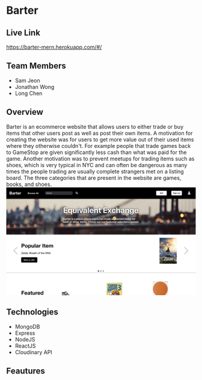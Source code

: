 # Barter
## Live Link 
https://barter-mern.herokuapp.com/#/

## Team Members
* Sam Jeon
* Jonathan Wong
* Long Chen

## Overview
Barter is an ecommerce website that allows users to either trade or buy items that other users post as well as post their own items. A motivation for creating the website was for users to get more value out of their used items where they otherwise couldn't. For example people that trade games back to GameStop are given significantly less cash than what was paid for the game. Another motivation was to prevent meetups for trading items such as shoes, which is very typical in NYC and can often be dangerous as many times the people trading are usually complete strangers met on a listing board. The three categories that are present in the website are games, books, and shoes.
<img src ="frontend/src/assets/splash.png"/>

## Technologies
* MongoDB
* Express
* NodeJS
* ReactJS
* Cloudinary API

## Feautures

